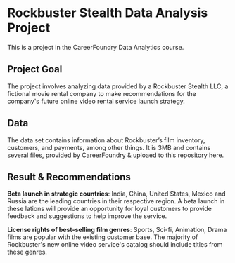 # Rockbuster Stealth Data Analysis Project
 This is a project in the CareerFoundry Data Analytics course.
## Project Goal
The project involves analyzing data provided by a Rockbuster Stealth LLC, a fictional movie rental company to make recommendations for the company's future online video rental service launch strategy.
## Data
The data set contains information about Rockbuster’s film inventory, customers, and payments, among other things. It is 3MB and contains several files, provided by CareerFoundry & uploaed to this repository here.
## Result & Recommendations
**Beta launch in strategic countries**: India, China, United States, Mexico and Russia are the leading countries in their respective region. A beta launch in these lations will provide an opportunity for loyal customers to provide feedback and suggestions to help improve the service.

**License rights of best-selling film genres**: Sports, Sci-fi, Animation, Drama films are popular with the existing customer base. The majority of Rockbuster's new online video service's catalog should include titles from these genres.
